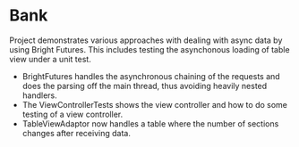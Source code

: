 # Bank

Project demonstrates various approaches with dealing with async data by using Bright Futures. This includes testing the asynchonous loading of table view under a unit test.

- BrightFutures handles the asynchronous chaining of the requests and does the parsing off the main thread, thus avoiding heavily nested handlers. 
- The ViewControllerTests shows the view controller and how to do some testing of a view controller.
- TableViewAdaptor now handles a table where the number of sections changes after receiving data.
